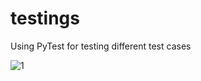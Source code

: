 # testings
Using PyTest for testing different test cases

![1](https://user-images.githubusercontent.com/110198650/182031455-9c144115-1dfb-4548-baa8-9bd18ad583e4.JPG)
